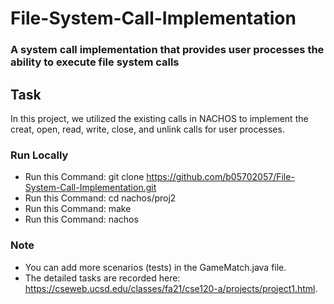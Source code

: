 # File-System-Call-Implementation

### A system call implementation that provides user processes the ability to execute file system calls 

## Task
In this project, we utilized the existing calls in NACHOS to implement the creat, open, read, write, close, and unlink calls for user processes.

### Run Locally
* Run this Command: git clone https://github.com/b05702057/File-System-Call-Implementation.git
* Run this Command: cd nachos/proj2
* Run this Command: make
* Run this Command: nachos

### Note
* You can add more scenarios (tests) in the GameMatch.java file.
* The detailed tasks are recorded here: https://cseweb.ucsd.edu/classes/fa21/cse120-a/projects/project1.html.
